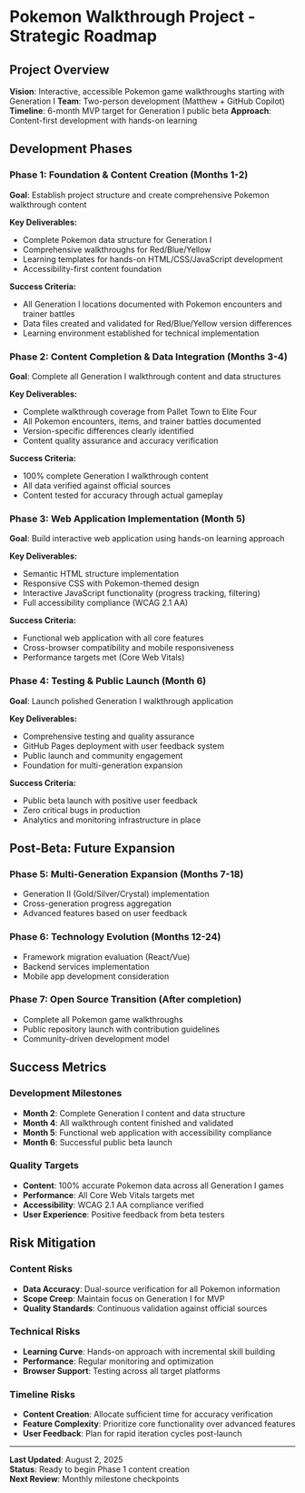 # Pokemon Walkthrough Project - Strategic Roadmap

## Project Overview

**Vision**: Interactive, accessible Pokemon game walkthroughs starting with Generation I
**Team**: Two-person development (Matthew + GitHub Copilot)
**Timeline**: 6-month MVP target for Generation I public beta
**Approach**: Content-first development with hands-on learning

## Development Phases

### Phase 1: Foundation & Content Creation (Months 1-2)

**Goal**: Establish project structure and create comprehensive Pokemon walkthrough content

**Key Deliverables:**

- Complete Pokemon data structure for Generation I
- Comprehensive walkthroughs for Red/Blue/Yellow
- Learning templates for hands-on HTML/CSS/JavaScript development
- Accessibility-first content foundation

**Success Criteria:**

- All Generation I locations documented with Pokemon encounters and trainer battles
- Data files created and validated for Red/Blue/Yellow version differences
- Learning environment established for technical implementation

### Phase 2: Content Completion & Data Integration (Months 3-4)

**Goal**: Complete all Generation I walkthrough content and data structures

**Key Deliverables:**

- Complete walkthrough coverage from Pallet Town to Elite Four
- All Pokemon encounters, items, and trainer battles documented
- Version-specific differences clearly identified
- Content quality assurance and accuracy verification

**Success Criteria:**

- 100% complete Generation I walkthrough content
- All data verified against official sources
- Content tested for accuracy through actual gameplay

### Phase 3: Web Application Implementation (Month 5)

**Goal**: Build interactive web application using hands-on learning approach

**Key Deliverables:**

- Semantic HTML structure implementation
- Responsive CSS with Pokemon-themed design
- Interactive JavaScript functionality (progress tracking, filtering)
- Full accessibility compliance (WCAG 2.1 AA)

**Success Criteria:**

- Functional web application with all core features
- Cross-browser compatibility and mobile responsiveness
- Performance targets met (Core Web Vitals)

### Phase 4: Testing & Public Launch (Month 6)

**Goal**: Launch polished Generation I walkthrough application

**Key Deliverables:**

- Comprehensive testing and quality assurance
- GitHub Pages deployment with user feedback system
- Public launch and community engagement
- Foundation for multi-generation expansion

**Success Criteria:**

- Public beta launch with positive user feedback
- Zero critical bugs in production
- Analytics and monitoring infrastructure in place

## Post-Beta: Future Expansion

### Phase 5: Multi-Generation Expansion (Months 7-18)

- Generation II (Gold/Silver/Crystal) implementation
- Cross-generation progress aggregation
- Advanced features based on user feedback

### Phase 6: Technology Evolution (Months 12-24)

- Framework migration evaluation (React/Vue)
- Backend services implementation
- Mobile app development consideration

### Phase 7: Open Source Transition (After completion)

- Complete all Pokemon game walkthroughs
- Public repository launch with contribution guidelines
- Community-driven development model

## Success Metrics

### Development Milestones

- **Month 2**: Complete Generation I content and data structure
- **Month 4**: All walkthrough content finished and validated
- **Month 5**: Functional web application with accessibility compliance
- **Month 6**: Successful public beta launch

### Quality Targets

- **Content**: 100% accurate Pokemon data across all Generation I games
- **Performance**: All Core Web Vitals targets met
- **Accessibility**: WCAG 2.1 AA compliance verified
- **User Experience**: Positive feedback from beta testers

## Risk Mitigation

### Content Risks

- **Data Accuracy**: Dual-source verification for all Pokemon information
- **Scope Creep**: Maintain focus on Generation I for MVP
- **Quality Standards**: Continuous validation against official sources

### Technical Risks

- **Learning Curve**: Hands-on approach with incremental skill building
- **Performance**: Regular monitoring and optimization
- **Browser Support**: Testing across all target platforms

### Timeline Risks

- **Content Creation**: Allocate sufficient time for accuracy verification
- **Feature Complexity**: Prioritize core functionality over advanced features
- **User Feedback**: Plan for rapid iteration cycles post-launch

---

**Last Updated**: August 2, 2025  
**Status**: Ready to begin Phase 1 content creation  
**Next Review**: Monthly milestone checkpoints
